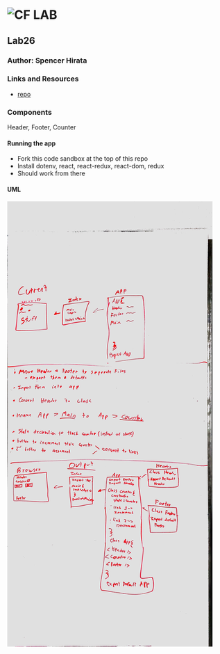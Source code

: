 ![CF](http://i.imgur.com/7v5ASc8.png) LAB
=================================================

## Lab26 

### Author: Spencer Hirata

### Links and Resources
* [repo](http://xyz.com)

### Components
Header, Footer, Counter

#### Running the app
* Fork this code sandbox at the top of this repo
* Install dotenv, react, react-redux, react-dom, redux
* Should work from there
  
#### UML

![Screenshot](./lab-26.jpg)
